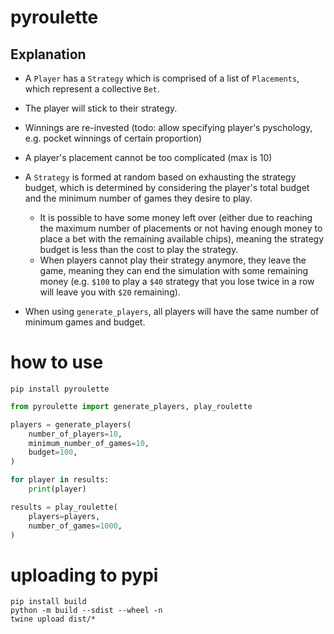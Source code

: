 # pyroulette

## Explanation

- A `Player` has a `Strategy` which is comprised of a list of `Placements`, which represent a collective `Bet`.
- The player will stick to their strategy.
- Winnings are re-invested (todo: allow specifying player's pyschology, e.g. pocket winnings of certain proportion)
- A player's placement cannot be too complicated (max is 10)
- A `Strategy` is formed at random based on exhausting the strategy budget, which is determined by considering the player's total budget and the minimum number of games they desire to play.
  - It is possible to have some money left over (either due to reaching the maximum number of placements or not having enough money to place a bet with the remaining available chips), meaning the strategy budget is less than the cost to play the strategy.
  - When players cannot play their strategy anymore, they leave the game, meaning they can end the simulation with some remaining money (e.g. `$100` to play a `$40` strategy that you lose twice in a row will leave you with `$20` remaining).

- When using `generate_players`, all players will have the same number of minimum games and budget.


# how to use

```
pip install pyroulette
```

```python
from pyroulette import generate_players, play_roulette

players = generate_players(
    number_of_players=10,
    minimum_number_of_games=10,
    budget=100,
)

for player in results:
    print(player)

results = play_roulette(
    players=players,
    number_of_games=1000,
)


```


# uploading to pypi

```
pip install build
python -m build --sdist --wheel -n
twine upload dist/*
```

